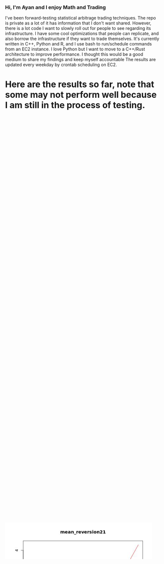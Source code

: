 ### Hi, I'm Ayan and I enjoy Math and Trading
I've been forward-testing statistical arbitrage trading techniques. The repo is private as a lot of it has information that I don't want shared. However, there is a lot code I want to slowly roll out for people to see regarding its infrastructure. I have some cool optimizations that people can replicate, and also borrow the infrastructure if they want to trade themselves. It's currently written in C++, Python and R, and I use bash to run/schedule commands from an EC2 instance. I love Python but I want to move to a C++/Rust architecture to improve performance. I thought this would be a good medium to share my findings and keep myself accountable
The results are updated every weekday by crontab scheduling on EC2.

# Here are the results so far, note that some may not perform well because I am still in the process of testing.

<marquee behavior="scroll" direction="up">
<img src="./imgs/mean_reversion21.jpg"/>
<img src="./imgs/mean_reversion41.jpg"/>
<img src="./imgs/mean_reversion121.jpg"/>
</marquee>